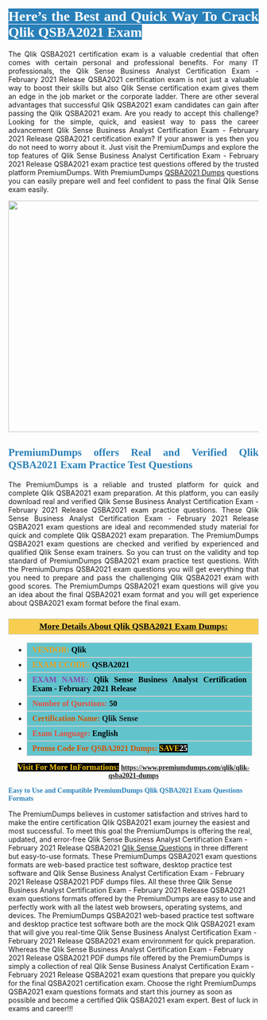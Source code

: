 <h1 style="text-align: justify;"><span style="color:#ffffff;"><span style="font-family:Georgia,serif;"><strong><span style="background-color:#2980b9;">Here’s the Best and Quick Way To Crack Qlik QSBA2021 Exam</span></strong></span></span></h1>

<p style="text-align: justify;">The Qlik QSBA2021 certification exam is a valuable credential that often comes with certain personal and professional benefits. For many IT professionals, the Qlik Sense Business Analyst Certification Exam - February 2021 Release QSBA2021 certification exam is not just a valuable way to boost their skills but also Qlik Sense certification exam gives them an edge in the job market or the corporate ladder. There are other several advantages that successful Qlik QSBA2021 exam candidates can gain after passing the Qlik QSBA2021 exam. Are you ready to accept this challenge? Looking for the simple, quick, and easiest way to pass the career advancement Qlik Sense Business Analyst Certification Exam - February 2021 Release QSBA2021 certification exam? If your answer is yes then you do not need to worry about it. Just visit the PremiumDumps and explore the top features of Qlik Sense Business Analyst Certification Exam - February 2021 Release QSBA2021 exam practice test questions offered by the trusted platform PremiumDumps. With PremiumDumps <a href="https://www.premiumdumps.com/qlik/qlik-qsba2021-dumps">QSBA2021 Dumps</a> questions you can easily prepare well and feel confident to pass the final Qlik Sense exam easily.</p>

<p style="text-align: center;"><a href="https://www.premiumdumps.com/qlik/qlik-qsba2021-dumps"><img alt="" src="https://i.imgur.com/KJGzbJ2.jpeg" style="width: 700px; height: 465px;" /></a></p>

<h2 style="text-align: justify;"><span style="color:#2980b9;"><span style="font-family:Georgia,serif;"><strong>PremiumDumps offers Real and Verified Qlik QSBA2021 Exam Practice Test Questions</strong></span></span></h2>

<p style="text-align: justify;">The PremiumDumps is a reliable and trusted platform for quick and complete Qlik QSBA2021 exam preparation. At this platform, you can easily download real and verified Qlik Sense Business Analyst Certification Exam - February 2021 Release QSBA2021 exam practice questions. These Qlik Sense Business Analyst Certification Exam - February 2021 Release QSBA2021 exam questions are ideal and recommended study material for quick and complete Qlik QSBA2021 exam preparation. The PremiumDumps QSBA2021 exam questions are checked and verified by experienced and qualified Qlik Sense exam trainers. So you can trust on the validity and top standard of PremiumDumps QSBA2021 exam practice test questions. With the PremiumDumps QSBA2021 exam questions you will get everything that you need to prepare and pass the challenging Qlik QSBA2021 exam with good scores. The PremiumDumps QSBA2021 exam questions will give you an idea about the final QSBA2021 exam format and you will get experience about QSBA2021 exam format before the final exam.</p>

<h3 style="background: #f7ce50; border: 1px solid rgb(204, 204, 204); padding: 5px 10px; text-align: center;"><span style="font-family:Georgia,serif;"><u><u><span style="color:#000000;"><span style="font-size:11pt"><span style="line-height:normal"><b><span style="font-size:13.0pt"><span cambria="">More Details About Qlik QSBA2021 Exam Dumps:</span></span></b></span></span></span></u></u></span></h3>

<ul>
	<li style="margin:0cm 10pt">
	<div style="background:#61c4cd; border: 1px solid rgb(204, 204, 204); padding: 5px 10px; text-align: justify;"><span style="font-family:Georgia,serif;"><span style="font-size:11pt"><span style="line-height:normal"><b><span style="font-size:12.0pt"><span new="" roman="" times=""><span style="color:#f39c12;">VENDOR:</span> <span style="color:#000000;">Qlik</span></span></span></b></span></span></span></div>
	</li>
	<li style="margin:0cm 10pt">
	<div style="background: #61c4cd; border: 1px solid rgb(204, 204, 204); padding: 5px 10px; text-align: justify;"><span style="font-family:Georgia,serif;"><span style="font-size:11pt"><span style="line-height:normal"><b><span style="font-size:12.0pt"><span new="" roman="" times=""><span style="color:#f39c12;">EXAM CCODE:</span> <span style="color:#000000;">QSBA2021</span></span></span></b></span></span></span></div>
	</li>
	<li style="margin:0cm 10pt">
	<div style="background: #61c4cd; border: 1px solid rgb(204, 204, 204); padding: 5px 10px; text-align: justify;"><span style="font-family:Georgia,serif;"><span style="font-size:11pt"><span style="line-height:normal"><b><span style="font-size:12.0pt"><span new="" roman="" times=""><span style="color:#8e44ad;">EXAM NAME:</span> <span style="color:#000000;">Qlik Sense Business Analyst Certification Exam - February 2021 Release</span></span></span></b></span></span></span></div>
	</li>
	<li style="margin:0cm 10pt">
	<div style="background: #61c4cd; border: 1px solid rgb(204, 204, 204); padding: 5px 10px;"><span style="font-family:Georgia,serif;"><span style="font-size:11pt"><span style="line-height:normal"><b><span style="font-size:12.0pt"><span new="" roman="" times=""><span style="color:#e74c3c;">Number of Questions:</span><span style="color:#000000;"><span style="color:#f1c40f;"> </span>50</span></span></span></b></span></span></span></div>
	</li>
	<li style="margin:0cm 10pt">
	<div style="background: #61c4cd; border: 1px solid rgb(204, 204, 204); padding: 5px 10px; text-align: justify;"><span style="font-family:Georgia,serif;"><span style="font-size:11pt"><span style="line-height:normal"><b><span style="font-size:12.0pt"><span new="" roman="" times=""><span style="color:#d35400;">Certification Name:</span> Qlik Sense</span></span></b></span></span></span></div>
	</li>
	<li style="margin:0cm 10pt">
	<div style="background: #61c4cd; border: 1px solid rgb(204, 204, 204); padding: 5px 10px; text-align: justify;"><span style="font-family:Georgia,serif;"><span style="font-size:11pt"><span style="line-height:normal"><b><span style="font-size:12.0pt"><span new="" roman="" times=""><span style="color:#e74c3c;">Exam Language:</span> <span style="color:#000000;">English</span></span></span></b></span></span></span></div>
	</li>
	<li style="margin:0cm 10pt">
	<div style="background: #61c4cd; border: 1px solid rgb(204, 204, 204); padding: 5px 10px;"><span style="font-family:Georgia,serif;"><span style="font-size:11pt"><span style="line-height:normal"><b><span style="font-size:12.0pt"><span new="" roman="" times=""><span style="color:#d35400;">Promo Code For QSBA2021 Dumps:</span><span style="color:#f1c40f;"> <span style="background-color:#000000;">SAVE</span></span><span style="color:#ffffff;"><span style="background-color:#000000;">25</span></span></span></span></b></span></span></span></div>
	</li>
</ul>

<p style="text-align: center;"><span style="font-family:Georgia,serif;"><strong><span style="font-size:16px;"><span style="color:#f1c40f;"><span style="background-color:#000000;">Visit For More InFormations:</span></span></span> <a href="https://www.premiumdumps.com/qlik/qlik-qsba2021-dumps">https://www.premiumdumps.com/qlik/qlik-qsba2021-dumps</a></strong></span></p>

<p><span style="color:#2980b9;"><span style="font-family:Georgia,serif;"><strong><strong><strong>Easy to Use and Compatible PremiumDumps Qlik QSBA2021 Exam Questions Formats</strong></strong></strong></span></span></p>

<p>The PremiumDumps believes in customer satisfaction and strives hard to make the entire certification Qlik QSBA2021 exam journey the easiest and most successful. To meet this goal the PremiumDumps is offering the real, updated, and error-free Qlik Sense Business Analyst Certification Exam - February 2021 Release QSBA2021 <a href="https://www.premiumdumps.com/qlik/qlik-sense-dumps">Qlik Sense Questions</a> in three different but easy-to-use formats. These PremiumDumps QSBA2021 exam questions formats are web-based practice test software, desktop practice test software and Qlik Sense Business Analyst Certification Exam - February 2021 Release QSBA2021 PDF dumps files. All these three Qlik Sense Business Analyst Certification Exam - February 2021 Release QSBA2021 exam questions formats offered by the PremiumDumps are easy to use and perfectly work with all the latest web browsers, operating systems, and devices. The PremiumDumps QSBA2021 web-based practice test software and desktop practice test software both are the mock Qlik QSBA2021 exam that will give you real-time Qlik Sense Business Analyst Certification Exam - February 2021 Release QSBA2021 exam environment for quick preparation. Whereas the Qlik Sense Business Analyst Certification Exam - February 2021 Release QSBA2021 PDF dumps file offered by the PremiumDumps is simply a collection of real Qlik Sense Business Analyst Certification Exam - February 2021 Release QSBA2021 exam questions that prepare you quickly for the final QSBA2021 certification exam. Choose the right PremiumDumps QSBA2021 exam questions formats and start this journey as soon as possible and become a certified Qlik QSBA2021 exam expert. Best of luck in exams and career!!!</p>

